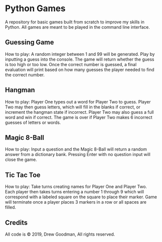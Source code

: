 # Python Games
A repository for basic games built from scratch to improve my skills in Python. All games are meant to be played in the command line interface.


## Guessing Game
How to play: A random integer between 1 and 99 will be generated. Play by inputting a guess into the console. The game will return whether the guess is too high or too low. Once the correct number is guessed, a final evaluation will print based on how many guesses the player needed to find the correct number.

## Hangman
How to play: Player One types out a word for Player Two to guess. Player Two may then guess letters, which will fill in the blanks if correct, or increment the hangman state if incorrect. Player Two may also guess a full word and win if correct. The game is over if Player Two makes 6 incorrect guesses of letters or words.

## Magic 8-Ball
How to play: Input a question and the Magic 8-Ball will return a random answer from a dictionary bank. Pressing Enter with no question input will close the game.

## Tic Tac Toe
How to play: Take turns creating names for Player One and Player Two. Each player then takes turns entering a number 1 through 9 which will correspond with a labeled square on the square to place their marker. Game will terminate once a player places 3 markers in a row or all spaces are filled.



## Credits
All code is © 2019, Drew Goodman, All rights reserved.

